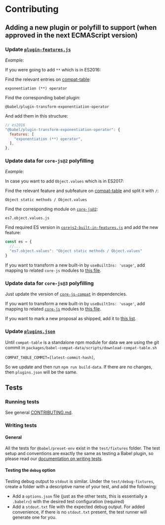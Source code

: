 # Contributing

## Adding a new plugin or polyfill to support (when approved in the next ECMAScript version)

### Update [`plugin-features.js`](https://github.com/babel/babel/blob/main/packages/babel-compat-data/scripts/data/plugin-features.js)

*Example:*

If you were going to add `**` which is in ES2016:

Find the relevant entries on [compat-table](https://kangax.github.io/compat-table/es2016plus/#test-exponentiation_(**)_operator):

`exponentiation (**) operator`

Find the corresponding babel plugin:

`@babel/plugin-transform-exponentiation-operator`

And add them in this structure:

```js
// es2016
"@babel/plugin-transform-exponentiation-operator": {
  features: [
    "exponentiation (**) operator",
  ],
},
```

### Update data for `core-js@2` polyfilling

*Example:*

In case you want to add `Object.values` which is in ES2017:

Find the relevant feature and subfeature on [compat-table](https://kangax.github.io/compat-table/es2016plus/#test-Object_static_methods_Object.values)
and split it with `/`:

`Object static methods / Object.values`

Find the corresponding module on [`core-js@2`](https://github.com/zloirock/core-js/tree/v2/modules):

`es7.object.values.js`

Find required ES version in [`corejs2-built-in-features.js`](https://github.com/babel/babel/blob/main/packages/babel-preset-env/data/corejs2-built-in-features.js) and add the new feature:

```js
const es = {
  //...
  "es7.object.values": "Object static methods / Object.values"
}
```

If you want to transform a new built-in by `useBuiltIns: 'usage'`, add mapping to related `core-js` modules to [this file](https://github.com/babel/babel/blob/main/packages/babel-preset-env/polyfills/corejs2/built-in-definitions.js).

### Update data for `core-js@3` polyfilling

Just update the version of [`core-js-compat`](https://github.com/zloirock/core-js/tree/main/packages/core-js-compat) in dependencies.

If you want to transform a new built-in by `useBuiltIns: 'usage'`, add mapping to related [`core-js`](https://github.com/zloirock/core-js/tree/main/packages/core-js/modules) modules to [this file](https://github.com/babel/babel/blob/main/packages/babel-preset-env/polyfills/corejs3/built-in-definitions.js).

If you want to mark a new proposal as shipped, add it to [this list](https://github.com/babel/babel/blob/main/packages/babel-preset-env/polyfills/corejs3/shipped-proposals.js).

### Update [`plugins.json`](https://github.com/babel/babel/blob/main/packages/babel-preset-env/data/plugins.json)

Until `compat-table` is a standalone npm module for data we are using the git commit in `packages/babel-compat-data/scripts/download-compat-table.sh`

`COMPAT_TABLE_COMMIT=[latest-commit-hash]`,

So we update and then run `npm run build-data`. If there are no changes, then `plugins.json` will be the same.

## Tests

### Running tests
See general [CONTRIBUTING.md](https://github.com/babel/babel/blob/main/CONTRIBUTING.md#running-lintingtests).

### Writing tests

#### General

All the tests for `@babel/preset-env` exist in the `test/fixtures` folder. The
test setup and conventions are exactly the same as testing a Babel plugin, so
please read our [documentation on writing tests](https://github.com/babel/babel/blob/main/CONTRIBUTING.md#babel-plugin-x).

#### Testing the `debug` option

Testing debug output to `stdout` is similar. Under the `test/debug-fixtures`,
create a folder with a descriptive name of your test, and add the following:

* Add a `options.json` file (just as the other tests, this is essentially a
`.babelrc`) with the desired test configuration (required)
* Add a `stdout.txt` file with the expected debug output. For added
convenience, if there is no `stdout.txt` present, the test runner will
generate one for you.
